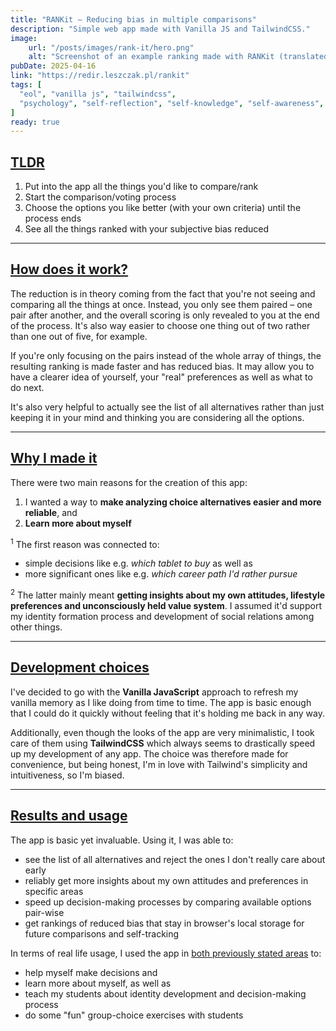 ```yaml
---
title: "RANKit – Reducing bias in multiple comparisons"
description: "Simple web app made with Vanilla JS and TailwindCSS."
image:
    url: "/posts/images/rank-it/hero.png"
    alt: "Screenshot of an example ranking made with RANKit (translated to English)."
pubDate: 2025-04-16
link: "https://redir.leszczak.pl/rankit"
tags: [
  "eol", "vanilla js", "tailwindcss",
  "psychology", "self-reflection", "self-knowledge", "self-awareness", "self-tracking", "decision making", "identity formation"
]
ready: true
---
```


## [TLDR](#tldr)

1. Put into the app all the things you'd like to compare/rank
2. Start the comparison/voting process
3. Choose the options you like better (with your own criteria) until the process ends
4. See all the things ranked with your subjective bias reduced

<hr>

## [How does it work?](#how-does-it-work)

The reduction is in theory coming from the fact that you're not seeing and comparing all the things at once.
Instead, you only see them paired – one pair after another, and the overall scoring is only revealed to you at the end
of the process. It's also way easier to choose one thing out of two rather than one out of five, for example.

If you're only focusing on the pairs instead of the whole array of things, the resulting ranking is made faster and has
reduced bias. It may allow you to have a clearer idea of yourself, your "real" preferences as well as what to do next.

It's also very helpful to actually see the list of all alternatives rather than just keeping it in your mind and thinking
you are considering all the options.

<hr>

## [Why I made it](#why-i-made-it)

There were two main reasons for the creation of this app:
1. I wanted a way to **make analyzing choice alternatives easier and more reliable**, and
2. **Learn more about myself**

<sup style="color: var(--color-green-darker)">1</sup> The first reason was connected to:
- simple decisions like e.g. _which tablet to buy_ as well as
- more significant ones like e.g. _which career path I'd rather pursue_

<sup style="color: var(--color-green-darker)">2</sup> The latter mainly meant **getting insights about my own attitudes,
lifestyle preferences and unconsciously held value system**. I assumed it'd support my identity formation process and
development of social relations among other things.

<hr>

## [Development choices](#development-choices)

I've decided to go with the **Vanilla JavaScript** approach to refresh my vanilla memory as I like doing from time to
time. The app is basic enough that I could do it quickly without feeling that it's holding me back in any way.

Additionally, even though the looks of the app are very minimalistic, I took care of them using **TailwindCSS** which
always seems to drastically speed up my development of any app. The choice was therefore made for convenience, but
being honest, I'm in love with Tailwind's simplicity and intuitiveness, so I'm biased.

<hr>

## [Results and usage](#results-and-usage)

The app is basic yet invaluable. Using it, I was able to:
- see the list of all alternatives and reject the ones I don't really care about early
- reliably get more insights about my own attitudes and preferences in specific areas
- speed up decision-making processes by comparing available options pair-wise
- get rankings of reduced bias that stay in browser's local storage for future comparisons and self-tracking

In terms of real life usage, I used the app in [both previously stated areas](#why-i-made-it) to:
- help myself make decisions and
- learn more about myself, as well as
- teach my students about identity development and decision-making process
- do some "fun" group-choice exercises with students